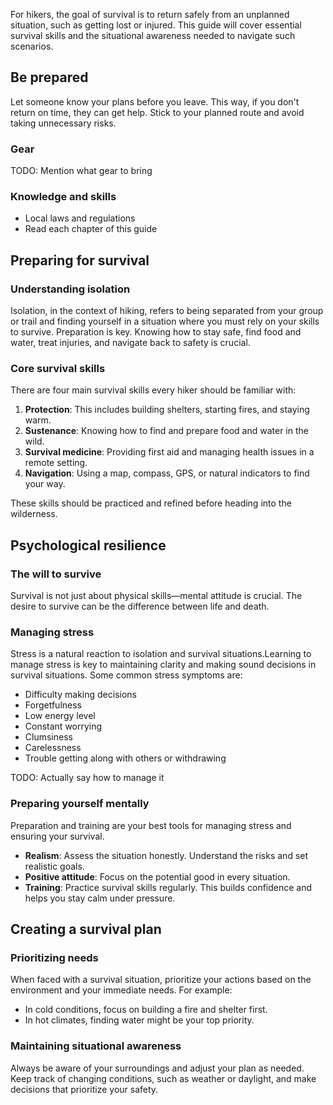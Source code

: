 For hikers, the goal of survival is to return safely from an unplanned situation, such as getting lost or injured. This guide will cover essential survival skills and the situational awareness needed to navigate such scenarios.

## Be prepared
Let someone know your plans before you leave. This way, if you don't return on time, they can get help. Stick to your planned route and avoid taking unnecessary risks.

### Gear
TODO: Mention what gear to bring

### Knowledge and skills
- Local laws and regulations
- Read each chapter of this guide

## Preparing for survival

### Understanding isolation

Isolation, in the context of hiking, refers to being separated from your group or trail and finding yourself in a situation where you must rely on your skills to survive. Preparation is key. Knowing how to stay safe, find food and water, treat injuries, and navigate back to safety is crucial.

### Core survival skills

There are four main survival skills every hiker should be familiar with:

1. **Protection**: This includes building shelters, starting fires, and staying warm.
2. **Sustenance**: Knowing how to find and prepare food and water in the wild.
3. **Survival medicine**: Providing first aid and managing health issues in a remote setting.
4. **Navigation**: Using a map, compass, GPS, or natural indicators to find your way.

These skills should be practiced and refined before heading into the wilderness.

## Psychological resilience

### The will to survive

Survival is not just about physical skills—mental attitude is crucial. The desire to survive can be the difference between life and death.

### Managing stress

Stress is a natural reaction to isolation and survival situations.Learning to manage stress is key to maintaining clarity and making sound decisions in survival situations. Some common stress symptoms are:

- Difficulty making decisions
- Forgetfulness
- Low energy level
- Constant worrying
- Clumsiness
- Carelessness
- Trouble getting along with others or withdrawing

TODO: Actually say how to manage it

### Preparing yourself mentally

Preparation and training are your best tools for managing stress and ensuring your survival.

- **Realism**: Assess the situation honestly. Understand the risks and set realistic goals.
- **Positive attitude**: Focus on the potential good in every situation.
- **Training**: Practice survival skills regularly. This builds confidence and helps you stay calm under pressure.

## Creating a survival plan

### Prioritizing needs

When faced with a survival situation, prioritize your actions based on the environment and your immediate needs. For example:

- In cold conditions, focus on building a fire and shelter first.
- In hot climates, finding water might be your top priority.

### Maintaining situational awareness

Always be aware of your surroundings and adjust your plan as needed. Keep track of changing conditions, such as weather or daylight, and make decisions that prioritize your safety.
